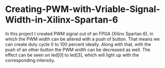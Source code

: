 # Creating-PWM-with-Vriable-Signal-Width-in-Xilinx-Spartan-6
In this project I created PWM signal out of an FPGA (Xilinx Spartan 6), in which the PWM width can be altered with a push of button. That means we can create duty cycle 0 to 100 percent ideally. Along with that, with the push of an other button the PWM width can be decreased as well. The effect can be seen on led[0] to led[3], which will light up with the corresponding intensity.
